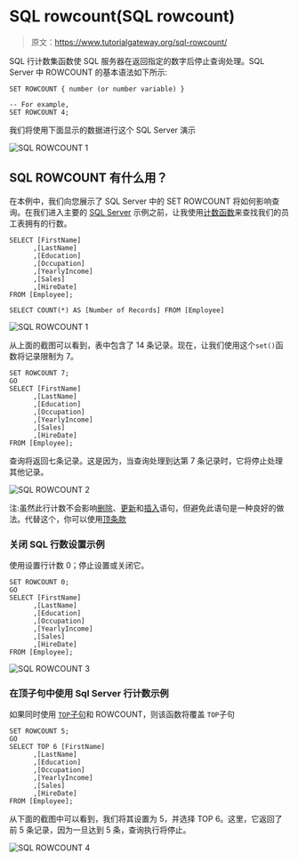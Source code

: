# SQL rowcount(SQL rowcount)

> 原文：<https://www.tutorialgateway.org/sql-rowcount/>

SQL 行计数集函数使 SQL 服务器在返回指定的数字后停止查询处理。SQL Server 中 ROWCOUNT 的基本语法如下所示:

```
SET ROWCOUNT { number (or number variable) }

-- For example,
SET ROWCOUNT 4;
```

我们将使用下面显示的数据进行这个 SQL Server 演示

![SQL ROWCOUNT 1](img/f5eb4916b4fe3e85983e4e892dd9a14f.png)

## SQL ROWCOUNT 有什么用？

在本例中，我们向您展示了 SQL Server 中的 SET ROWCOUNT 将如何影响查询。在我们进入主要的 [SQL Server](https://www.tutorialgateway.org/sql/) 示例之前，让我使用[计数函数](https://www.tutorialgateway.org/sql-count-function/)来查找我们的员工表拥有的行数。

```
SELECT [FirstName]
      ,[LastName]
      ,[Education]
      ,[Occupation]
      ,[YearlyIncome]
      ,[Sales]
      ,[HireDate]
FROM [Employee];

SELECT COUNT(*) AS [Number of Records] FROM [Employee]
```

![SQL ROWCOUNT 1](img/25bc4cf22e594838e57417d550fedade.png)

从上面的截图可以看到，表中包含了 14 条记录。现在，让我们使用这个`set()`函数将记录限制为 7。

```
SET ROWCOUNT 7;
GO
SELECT [FirstName]
      ,[LastName]
      ,[Education]
      ,[Occupation]
      ,[YearlyIncome]
      ,[Sales]
      ,[HireDate]
FROM [Employee];
```

查询将返回七条记录。这是因为，当查询处理到达第 7 条记录时，它将停止处理其他记录。

![SQL ROWCOUNT 2](img/644fd66adfe4b9d383e0b7a90cc86e8c.png)

注:虽然此行计数不会影响[删除](https://www.tutorialgateway.org/sql-delete-statement/)、[更新](https://www.tutorialgateway.org/sql-update-statement/)和[插入](https://www.tutorialgateway.org/sql-insert-statement/)语句，但避免此语句是一种良好的做法。代替这个，你可以使用[顶条款](https://www.tutorialgateway.org/sql-top-clause/)

### 关闭 SQL 行数设置示例

使用设置行计数 0；停止设置或关闭它。

```
SET ROWCOUNT 0;
GO
SELECT [FirstName]
      ,[LastName]
      ,[Education]
      ,[Occupation]
      ,[YearlyIncome]
      ,[Sales]
      ,[HireDate]
FROM [Employee];
```

![SQL ROWCOUNT 3](img/e83410c97673c9f9856f7fda7cf63f63.png)

### 在顶子句中使用 Sql Server 行计数示例

如果同时使用 [`TOP`子句](https://www.tutorialgateway.org/sql-top-clause/)和 ROWCOUNT，则该函数将覆盖 `TOP`子句

```
SET ROWCOUNT 5;
GO
SELECT TOP 6 [FirstName]
      ,[LastName]
      ,[Education]
      ,[Occupation]
      ,[YearlyIncome]
      ,[Sales]
      ,[HireDate]
FROM [Employee];
```

从下面的截图中可以看到，我们将其设置为 5，并选择 TOP 6。这里，它返回了前 5 条记录，因为一旦达到 5 条，查询执行将停止。

![SQL ROWCOUNT 4](img/2342c44c798d3b244964603700e77103.png)